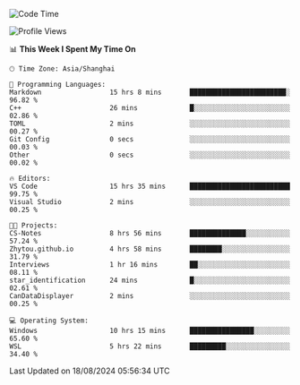<!--START_SECTION:waka-->
![Code Time](http://img.shields.io/badge/Code%20Time-1%2C908%20hrs%2038%20mins-blue)

![Profile Views](http://img.shields.io/badge/Profile%20Views-6-blue)

📊 **This Week I Spent My Time On** 

```text
🕑︎ Time Zone: Asia/Shanghai

💬 Programming Languages: 
Markdown                 15 hrs 8 mins       ████████████████████████░   96.82 % 
C++                      26 mins             █░░░░░░░░░░░░░░░░░░░░░░░░   02.86 % 
TOML                     2 mins              ░░░░░░░░░░░░░░░░░░░░░░░░░   00.27 % 
Git Config               0 secs              ░░░░░░░░░░░░░░░░░░░░░░░░░   00.03 % 
Other                    0 secs              ░░░░░░░░░░░░░░░░░░░░░░░░░   00.02 % 

🔥 Editors: 
VS Code                  15 hrs 35 mins      █████████████████████████   99.75 % 
Visual Studio            2 mins              ░░░░░░░░░░░░░░░░░░░░░░░░░   00.25 % 

🐱‍💻 Projects: 
CS-Notes                 8 hrs 56 mins       ██████████████░░░░░░░░░░░   57.24 % 
Zhytou.github.io         4 hrs 58 mins       ████████░░░░░░░░░░░░░░░░░   31.79 % 
Interviews               1 hr 16 mins        ██░░░░░░░░░░░░░░░░░░░░░░░   08.11 % 
star_identification      24 mins             █░░░░░░░░░░░░░░░░░░░░░░░░   02.61 % 
CanDataDisplayer         2 mins              ░░░░░░░░░░░░░░░░░░░░░░░░░   00.25 % 

💻 Operating System: 
Windows                  10 hrs 15 mins      ████████████████░░░░░░░░░   65.60 % 
WSL                      5 hrs 22 mins       █████████░░░░░░░░░░░░░░░░   34.40 % 
```


 Last Updated on 18/08/2024 05:56:34 UTC
<!--END_SECTION:waka-->